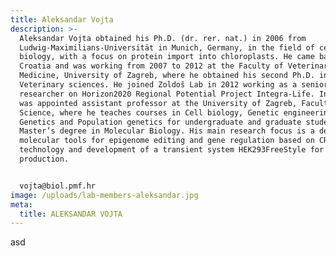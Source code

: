 ```yaml
---
title: Aleksandar Vojta
description: >-
  Aleksandar Vojta obtained his Ph.D. (dr. rer. nat.) in 2006 from
  Ludwig-Maximilians-Universität in Munich, Germany, in the field of cell
  biology, with a focus on protein import into chloroplasts. He came back to
  Croatia and was working from 2007 to 2012 at the Faculty of Veterinary
  Medicine, University of Zagreb, where he obtained his second Ph.D. in
  Veterinary sciences. He joined Zoldoš Lab in 2012 working as a senior
  researcher on Horizon2020 Regional Potential Project Integra-Life. In 2015, he
  was appointed assistant professor at the University of Zagreb, Faculty of
  Science, where he teaches courses in Cell biology, Genetic engineering,
  Genetics and Population genetics for undergraduate and graduate students of
  Master’s degree in Molecular Biology. His main research focus is a design of
  molecular tools for epigenome editing and gene regulation based on CRISPR/Cas9
  technology and development of a transient system HEK293FreeStyle for IgG
  production.


  vojta@biol.pmf.hr
image: /uploads/lab-members-aleksandar.jpg
meta:
  title: ALEKSANDAR VOJTA
---
```

asd